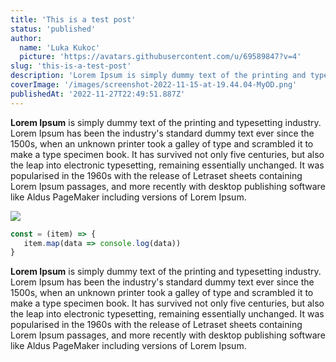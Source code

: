 ```yaml
---
title: 'This is a test post'
status: 'published'
author:
  name: 'Luka Kukoc'
  picture: 'https://avatars.githubusercontent.com/u/69589847?v=4'
slug: 'this-is-a-test-post'
description: 'Lorem Ipsum is simply dummy text of the printing and typesetting industry. Lorem Ipsum has been the industry''s standard dummy text ever since the 1500s, when an unknown printer took a galley of type and scrambled it to make a type specimen book. It has survived not only five centuries, but also the leap into electronic typesetting, remaining essentially unchanged. '
coverImage: '/images/screenshot-2022-11-15-at-19.44.04-MyOD.png'
publishedAt: '2022-11-27T22:49:51.887Z'
---
```


**Lorem Ipsum** is simply dummy text of the printing and typesetting industry. Lorem Ipsum has been the industry's standard dummy text ever since the 1500s, when an unknown printer took a galley of type and scrambled it to make a type specimen book. It has survived not only five centuries, but also the leap into electronic typesetting, remaining essentially unchanged. It was popularised in the 1960s with the release of Letraset sheets containing Lorem Ipsum passages, and more recently with desktop publishing software like Aldus PageMaker including versions of Lorem Ipsum.

![](/images/keypad-U3Nj.jpg)

```javascript
const = (item) => {
   item.map(data => console.log(data))
}
```

**Lorem Ipsum** is simply dummy text of the printing and typesetting industry. Lorem Ipsum has been the industry's standard dummy text ever since the 1500s, when an unknown printer took a galley of type and scrambled it to make a type specimen book. It has survived not only five centuries, but also the leap into electronic typesetting, remaining essentially unchanged. It was popularised in the 1960s with the release of Letraset sheets containing Lorem Ipsum passages, and more recently with desktop publishing software like Aldus PageMaker including versions of Lorem Ipsum.

